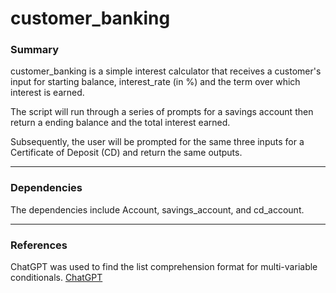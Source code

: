 # customer_banking

### Summary
customer_banking is a simple interest calculator that receives a customer's input for starting balance, interest_rate (in %) and the term over which interest is earned.

The script will run through a series of prompts for a savings account then return a ending balance and the total interest earned.

Subsequently, the user will be prompted for the same three inputs for a Certificate of Deposit (CD) and return the same outputs.
___

### Dependencies

The dependencies include Account, savings_account, and cd_account.

___
### References

ChatGPT was used to find the list comprehension format for multi-variable conditionals.
    [ChatGPT](chat.openai.com)